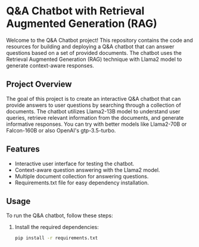 # Q&A Chatbot with Retrieval Augmented Generation (RAG)

Welcome to the Q&A Chatbot project! This repository contains the code and resources for building and deploying a Q&A chatbot that can answer questions based on a set of provided documents. The chatbot uses the Retrieval Augmented Generation (RAG) technique with Llama2 model to generate context-aware responses.

## Project Overview

The goal of this project is to create an interactive Q&A chatbot that can provide answers to user questions by searching through a collection of documents. The chatbot utilizes Llama2-13B model to understand user queries, retrieve relevant information from the documents, and generate informative responses. You can try with better models like Llama2-70B or Falcon-160B or also OpenAI's gtp-3.5-turbo.

## Features

- Interactive user interface for testing the chatbot.
- Context-aware question answering with the Llama2 model.
- Multiple document collection for answering questions.
- Requirements.txt file for easy dependency installation.

## Usage

To run the Q&A chatbot, follow these steps:

1. Install the required dependencies:

   ```bash
   pip install -r requirements.txt
